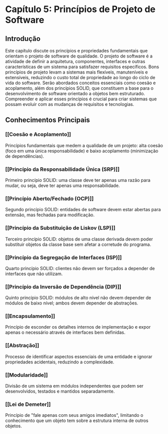 # Capítulo 5: Princípios de Projeto de Software

## Introdução

Este capítulo discute os princípios e propriedades fundamentais que orientam o projeto de software de qualidade. O projeto de software é a atividade de definir a arquitetura, componentes, interfaces e outras características de um sistema para satisfazer requisitos específicos. Bons princípios de projeto levam a sistemas mais flexíveis, manuteníveis e extensíveis, reduzindo o custo total de propriedade ao longo do ciclo de vida do software. Serão abordados conceitos essenciais como coesão e acoplamento, além dos princípios SOLID, que constituem a base para o desenvolvimento de software orientado a objetos bem estruturado. Compreender e aplicar esses princípios é crucial para criar sistemas que possam evoluir com as mudanças de requisitos e tecnologias.

## Conhecimentos Principais

### [[Coesão e Acoplamento]]
Princípios fundamentais que medem a qualidade de um projeto: alta coesão (foco em uma única responsabilidade) e baixo acoplamento (minimização de dependências).

### [[Princípio da Responsabilidade Única (SRP)]]
Primeiro princípio SOLID: uma classe deve ter apenas uma razão para mudar, ou seja, deve ter apenas uma responsabilidade.

### [[Princípio Aberto/Fechado (OCP)]]
Segundo princípio SOLID: entidades de software devem estar abertas para extensão, mas fechadas para modificação.

### [[Princípio da Substituição de Liskov (LSP)]]
Terceiro princípio SOLID: objetos de uma classe derivada devem poder substituir objetos da classe base sem afetar a corretude do programa.

### [[Princípio da Segregação de Interfaces (ISP)]]
Quarto princípio SOLID: clientes não devem ser forçados a depender de interfaces que não utilizam.

### [[Princípio da Inversão de Dependência (DIP)]]
Quinto princípio SOLID: módulos de alto nível não devem depender de módulos de baixo nível; ambos devem depender de abstrações.

### [[Encapsulamento]]
Princípio de esconder os detalhes internos de implementação e expor apenas o necessário através de interfaces bem definidas.

### [[Abstração]]
Processo de identificar aspectos essenciais de uma entidade e ignorar propriedades acidentais, reduzindo a complexidade.

### [[Modularidade]]
Divisão de um sistema em módulos independentes que podem ser desenvolvidos, testados e mantidos separadamente.

### [[Lei de Demeter]]
Princípio de "fale apenas com seus amigos imediatos", limitando o conhecimento que um objeto tem sobre a estrutura interna de outros objetos. 